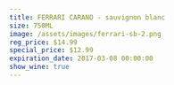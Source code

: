 ```yaml
---
title: FERRARI CARANO - sauvignon blanc
size: 750ML
image: /assets/images/ferrari-sb-2.png
reg_price: $14.99
special_price: $12.99
expiration_date: 2017-03-08 00:00:00
show_wine: true
---
```



